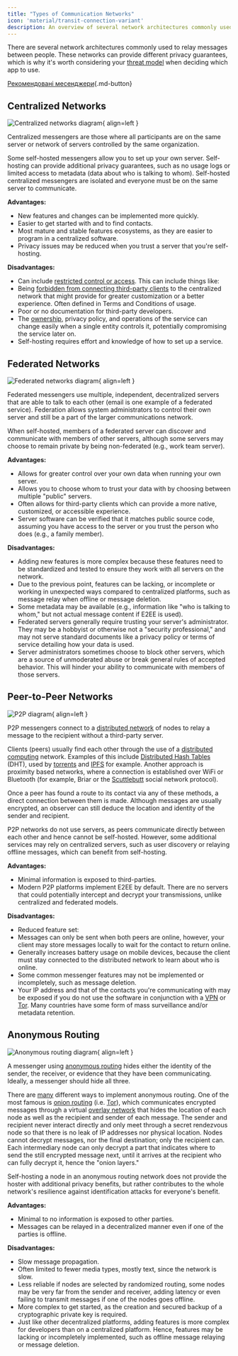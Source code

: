```yaml
---
title: "Types of Communication Networks"
icon: 'material/transit-connection-variant'
description: An overview of several network architectures commonly used by instant messaging applications.
---
```


There are several network architectures commonly used to relay messages between people. These networks can provide different privacy guarantees, which is why it's worth considering your [threat model](../basics/threat-modeling.md) when deciding which app to use.

[Рекомендовані месенджери](../real-time-communication.md ""){.md-button}

## Centralized Networks

![Centralized networks diagram](../assets/img/layout/network-centralized.svg){ align=left }

Centralized messengers are those where all participants are on the same server or network of servers controlled by the same organization.

Some self-hosted messengers allow you to set up your own server. Self-hosting can provide additional privacy guarantees, such as no usage logs or limited access to metadata (data about who is talking to whom). Self-hosted centralized messengers are isolated and everyone must be on the same server to communicate.

**Advantages:**

- New features and changes can be implemented more quickly.
- Easier to get started with and to find contacts.
- Most mature and stable features ecosystems, as they are easier to program in a centralized software.
- Privacy issues may be reduced when you trust a server that you're self-hosting.

**Disadvantages:**

- Can include [restricted control or access](https://drewdevault.com/2018/08/08/Signal.html). This can include things like:
- Being [forbidden from connecting third-party clients](https://github.com/LibreSignal/LibreSignal/issues/37#issuecomment-217211165) to the centralized network that might provide for greater customization or a better experience. Often defined in Terms and Conditions of usage.
- Poor or no documentation for third-party developers.
- The [ownership](https://web.archive.org/web/20210729191953/https://blog.privacytools.io/delisting-wire/), privacy policy, and operations of the service can change easily when a single entity controls it, potentially compromising the service later on.
- Self-hosting requires effort and knowledge of how to set up a service.

## Federated Networks

![Federated networks diagram](../assets/img/layout/network-decentralized.svg){ align=left }

Federated messengers use multiple, independent, decentralized servers that are able to talk to each other (email is one example of a federated service). Federation allows system administrators to control their own server and still be a part of the larger communications network.

When self-hosted, members of a federated server can discover and communicate with members of other servers, although some servers may choose to remain private by being non-federated (e.g., work team server).

**Advantages:**

- Allows for greater control over your own data when running your own server.
- Allows you to choose whom to trust your data with by choosing between multiple "public" servers.
- Often allows for third-party clients which can provide a more native, customized, or accessible experience.
- Server software can be verified that it matches public source code, assuming you have access to the server or you trust the person who does (e.g., a family member).

**Disadvantages:**

- Adding new features is more complex because these features need to be standardized and tested to ensure they work with all servers on the network.
- Due to the previous point, features can be lacking, or incomplete or working in unexpected ways compared to centralized platforms, such as message relay when offline or message deletion.
- Some metadata may be available (e.g., information like "who is talking to whom," but not actual message content if E2EE is used).
- Federated servers generally require trusting your server's administrator. They may be a hobbyist or otherwise not a "security professional," and may not serve standard documents like a privacy policy or terms of service detailing how your data is used.
- Server administrators sometimes choose to block other servers, which are a source of unmoderated abuse or break general rules of accepted behavior. This will hinder your ability to communicate with members of those servers.

## Peer-to-Peer Networks

![P2P diagram](../assets/img/layout/network-distributed.svg){ align=left }

P2P messengers connect to a [distributed network](https://en.wikipedia.org/wiki/Distributed_networking) of nodes to relay a message to the recipient without a third-party server.

Clients (peers) usually find each other through the use of a [distributed computing](https://en.wikipedia.org/wiki/Distributed_computing) network. Examples of this include [Distributed Hash Tables](https://en.wikipedia.org/wiki/Distributed_hash_table) (DHT), used by [torrents](https://en.wikipedia.org/wiki/BitTorrent_(protocol)) and [IPFS](https://en.wikipedia.org/wiki/InterPlanetary_File_System) for example. Another approach is proximity based networks, where a connection is established over WiFi or Bluetooth (for example, Briar or the [Scuttlebutt](https://www.scuttlebutt.nz) social network protocol).

Once a peer has found a route to its contact via any of these methods, a direct connection between them is made. Although messages are usually encrypted, an observer can still deduce the location and identity of the sender and recipient.

P2P networks do not use servers, as peers communicate directly between each other and hence cannot be self-hosted. However, some additional services may rely on centralized servers, such as user discovery or relaying offline messages, which can benefit from self-hosting.

**Advantages:**

- Minimal information is exposed to third-parties.
- Modern P2P platforms implement E2EE by default. There are no servers that could potentially intercept and decrypt your transmissions, unlike centralized and federated models.

**Disadvantages:**

- Reduced feature set:
- Messages can only be sent when both peers are online, however, your client may store messages locally to wait for the contact to return online.
- Generally increases battery usage on mobile devices, because the client must stay connected to the distributed network to learn about who is online.
- Some common messenger features may not be implemented or incompletely, such as message deletion.
- Your IP address and that of the contacts you're communicating with may be exposed if you do not use the software in conjunction with a [VPN](../vpn.md) or [Tor](../tor.md). Many countries have some form of mass surveillance and/or metadata retention.

## Anonymous Routing

![Anonymous routing diagram](../assets/img/layout/network-anonymous-routing.svg){ align=left }

A messenger using [anonymous routing](https://doi.org/10.1007/978-1-4419-5906-5_628) hides either the identity of the sender, the receiver, or evidence that they have been communicating. Ideally, a messenger should hide all three.

There are [many](https://doi.org/10.1145/3182658) different ways to implement anonymous routing. One of the most famous is [onion routing](https://en.wikipedia.org/wiki/Onion_routing) (i.e. [Tor](tor-overview.md)), which communicates encrypted messages through a virtual [overlay network](https://en.wikipedia.org/wiki/Overlay_network) that hides the location of each node as well as the recipient and sender of each message. The sender and recipient never interact directly and only meet through a secret rendezvous node so that there is no leak of IP addresses nor physical location. Nodes cannot decrypt messages, nor the final destination; only the recipient can. Each intermediary node can only decrypt a part that indicates where to send the still encrypted message next, until it arrives at the recipient who can fully decrypt it, hence the "onion layers."

Self-hosting a node in an anonymous routing network does not provide the hoster with additional privacy benefits, but rather contributes to the whole network's resilience against identification attacks for everyone's benefit.

**Advantages:**

- Minimal to no information is exposed to other parties.
- Messages can be relayed in a decentralized manner even if one of the parties is offline.

**Disadvantages:**

- Slow message propagation.
- Often limited to fewer media types, mostly text, since the network is slow.
- Less reliable if nodes are selected by randomized routing, some nodes may be very far from the sender and receiver, adding latency or even failing to transmit messages if one of the nodes goes offline.
- More complex to get started, as the creation and secured backup of a cryptographic private key is required.
- Just like other decentralized platforms, adding features is more complex for developers than on a centralized platform. Hence, features may be lacking or incompletely implemented, such as offline message relaying or message deletion.
